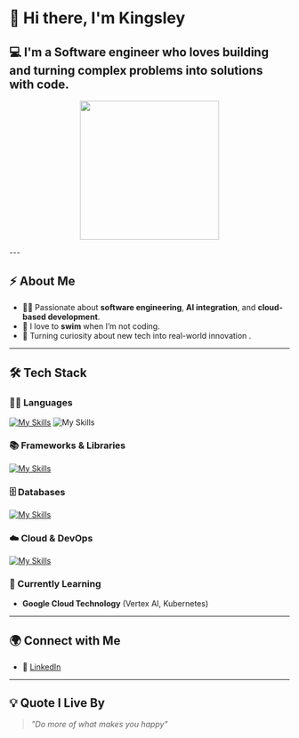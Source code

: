 # 👋 Hi there, I'm **Kingsley**

## 💻 I'm a Software engineer who loves building and turning complex problems into solutions with code.


<p align="center">
  <img src="https://media.giphy.com/media/v1.Y2lkPTc5MGI3NjExN2N4Z3dkMW5wcTRuaXd6d2R5OWw5amtpMWkxeGI1ZGRnaGJkNzh1MSZlcD12MV9naWZzX3NlYXJjaCZjdD1n/xFkgeu7dhfgqqxJqmj/giphy.gif" width="250" />
</p>
---

## ⚡ About Me
- 👨‍💻 Passionate about **software engineering**, **AI integration**, and **cloud-based development**.
- 🌊 I love to **swim** when I’m not coding.
- 🚀 Turning curiosity about new tech into real-world innovation .

---

## 🛠️ Tech Stack

### 👨‍💻 Languages
[![My Skills](https://skillicons.dev/icons?i=java,python,js,html&theme=light)](https://skillicons.dev)
<picture>
  <source media="(prefers-color-scheme: dark)" srcset="https://skillicons.dev/icons?i=java,python,js,html" />
  <source media="(prefers-color-scheme: light)" srcset="https://skillicons.dev/icons?i=java,python,js,html&theme=light" />
  <img alt="My Skills" src="https://skillicons.dev/icons?i=java,python,js,html" />
</picture>

### 📚 Frameworks & Libraries
[![My Skills](https://skillicons.dev/icons?i=spring,react,nodejs,vue,tailwind,unrealengine&theme=light)](https://skillicons.dev)


### 🗄️ Databases
[![My Skills](https://skillicons.dev/icons?i=mongodb,postgresql,dynamodb)](https://skillicons.dev)


### ☁️ Cloud & DevOps
[![My Skills](https://skillicons.dev/icons?i=aws,gcp,docker,kubernetes)](https://skillicons.dev)


### 📖 Currently Learning
- **Google Cloud Technology** (Vertex AI, Kubernetes)

---

## 🌍 Connect with Me
- 💼 [LinkedIn](https://linkedin.com/in/your-placeholder-link)

---

## 💡 Quote I Live By
> *"Do more of what makes you happy"*

